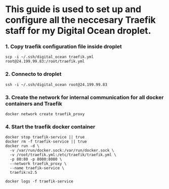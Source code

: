 
# This guide is used to set up and configure all the neccesary Traefik staff for my Digital Ocean droplet. 


### 1. Copy traefik configuration file inside droplet
```
scp -i ~/.ssh/digital_ocean traefik.yml root@24.199.99.83:/root/traefik.yml
```


### 2. Connecto to droplet
```
ssh -i ~/.ssh/digital_ocean root@24.199.99.83
```

### 3. Create the network for internal communication for all docker containers and Traefik
```
docker network create traefik_proxy
```

### 4. Start the traefik docker container
```
docker stop traefik-service || true
docker rm -f traefik-service || true
docker run -d \
  -v /var/run/docker.sock:/var/run/docker.sock \
  -v /root/traefik.yml:/etc/traefik/traefik.yml \
  -p 80:80 -p 8080:8080 \
  --network traefik_proxy \
  --name traefik-service \
  traefik:v2.5

docker logs -f traefik-service
``````

